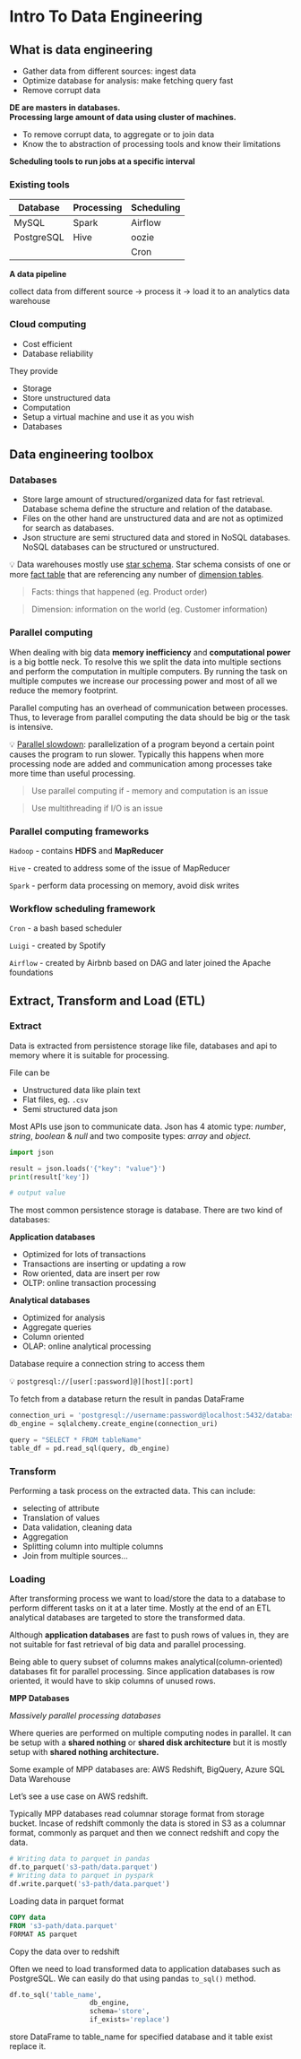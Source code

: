 # Intro To Data Engineering

## What is data engineering

- Gather data from different sources: ingest data
- Optimize database for analysis: make fetching query fast
- Remove corrupt data

**DE are masters in databases.**  
**Processing large amount of data using cluster of machines.**
- To remove corrupt data, to aggregate or to join data
- Know the to abstraction of processing tools and know their limitations

**Scheduling tools to run jobs at a specific interval**  

### Existing tools  

| Database | Processing | Scheduling |
| --- | --- | --- |
| MySQL | Spark | Airflow |
| PostgreSQL | Hive | oozie |
| | | Cron |

**A data pipeline**

collect data from different source → process it → load it to an analytics data warehouse  

### **Cloud computing**
- Cost efficient
- Database reliability

They provide
- Storage
- Store unstructured data
- Computation
- Setup a virtual machine and use it as you wish
- Databases

## Data engineering toolbox

### Databases
- Store large amount of structured/organized data for fast retrieval. Database schema define the structure and relation of the database.
- Files on the other hand are unstructured data and are not as optimized for search as databases.
- Json structure are semi structured data and stored in NoSQL databases. NoSQL databases can be structured or unstructured.


💡 Data warehouses mostly use [star schema](https://en.wikipedia.org/wiki/Star_schema). Star schema consists of one or more [fact table](https://en.wikipedia.org/wiki/Fact_table) that are referencing any number of [dimension tables](https://en.wikipedia.org/wiki/Dimension_table).

> Facts: things that happened (eg. Product order)

> Dimension: information on the world (eg. Customer information)

### Parallel computing

When dealing with big data **memory inefficiency** and **computational power** is a big bottle neck. To resolve this we split the data into multiple sections and perform the computation in multiple computers. By running the task on multiple computes we increase our processing power and most of all we reduce the memory footprint.

Parallel computing has an overhead of communication between processes. Thus, to leverage from parallel computing the data should be big or the task is intensive.

💡 [Parallel slowdown](https://en.wikipedia.org/wiki/Parallel_slowdown): parallelization of a program beyond a certain point causes the program to run slower. Typically this happens when more processing node are added and communication among processes take more time than useful processing.

> Use parallel computing if - memory and computation is an issue

> Use multithreading if I/O is an issue

### Parallel computing frameworks

`Hadoop` - contains **HDFS** and **MapReducer**

`Hive` - created to address some of the issue of MapReducer

`Spark` - perform data processing on memory, avoid disk writes

### Workflow scheduling framework

`Cron` - a bash based scheduler

`Luigi` - created by Spotify

`Airflow` - created by Airbnb based on DAG and later joined the Apache foundations

## Extract, Transform and Load (ETL)

### Extract

Data is extracted from persistence storage like file, databases and api to memory where it is suitable for processing.

File can be
- Unstructured data like plain text
- Flat files, eg. `.csv`
- Semi structured data json

Most APIs use json to communicate data. Json has 4 atomic type: *number*, *string*, *boolean* & *null* and two composite types: *array* and *object.*

```python
import json

result = json.loads('{"key": "value"}')
print(result['key'])

# output value
```

The most common persistence storage is database. There are two kind of databases:

**Application databases**
- Optimized for lots of transactions
- Transactions are inserting or updating a row
- Row oriented, data are insert per row
- OLTP: online transaction processing

**Analytical databases**
- Optimized for analysis
- Aggregate queries
- Column oriented
- OLAP: online analytical processing

Database require a connection string to access them

💡 `postgresql://[user[:password]@][host][:port]`

To fetch from a database return the result in pandas DataFrame

```python
connection_uri = 'postgresql://username:password@localhost:5432/database'
db_engine = sqlalchemy.create_engine(connection_uri)

query = "SELECT * FROM tableName"
table_df = pd.read_sql(query, db_engine)
```

### Transform

Performing a task process on the extracted data. This can include:

- selecting of attribute
- Translation of values
- Data validation, cleaning data
- Aggregation
- Splitting column into multiple columns
- Join from multiple sources...

### Loading

After transforming process we want to load/store the data to a database to perform different tasks on it at a later time. Mostly at the end of an ETL analytical databases are targeted to store the transformed data. 

Although **application databases** are fast to push rows of values in, they are not suitable for fast retrieval of big data and parallel processing. 

Being able to query subset of columns makes analytical(column-oriented) databases fit for parallel processing. Since application databases is row oriented, it would have to skip columns of unused rows.

**MPP Databases**

*Massively parallel processing databases*

Where queries are performed on multiple computing nodes in parallel. It can be setup with a **shared nothing** or **shared disk architecture** but it is mostly setup with **shared nothing architecture.**

Some example of MPP databases are: AWS Redshift, BigQuery, Azure SQL Data Warehouse

Let’s see a use case on AWS redshift.

Typically MPP databases read columnar storage format from storage bucket. Incase of redshift commonly the data is stored in S3 as a columnar format, commonly as parquet and then we connect redshift and copy the data.

  

```python
# Writing data to parquet in pandas
df.to_parquet('s3-path/data.parquet')
# Writing data to parquet in pyspark
df.write.parquet('s3-path/data.parquet')
```
Loading data in parquet format

```sql
COPY data
FROM 's3-path/data.parquet'
FORMAT AS parquet
```
Copy the data over to redshift

Often we need to load transformed data to application databases such as PostgreSQL. We can easily do that using pandas `to_sql()` method.

```python
df.to_sql('table_name',
					db_engine,
					schema='store',
					if_exists='replace')
```
store DataFrame to table_name for specified database and it table exist replace it. 
